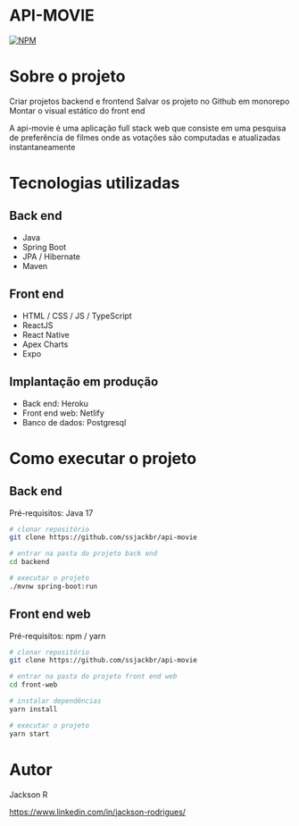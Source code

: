 # API-MOVIE
[![NPM](https://img.shields.io/npm/l/react)](https://github.com/ssjackbr/api-movie/blob/master/LICENSE) 

# Sobre o projeto

Criar projetos backend e frontend
Salvar os projeto no Github em monorepo
Montar o visual estático do front end

A api-movie é uma aplicação full stack web que consiste em uma pesquisa de preferência de filmes onde as votações são computadas e atualizadas instantaneamente

# Tecnologias utilizadas
## Back end
- Java
- Spring Boot
- JPA / Hibernate
- Maven
## Front end
- HTML / CSS / JS / TypeScript
- ReactJS
- React Native
- Apex Charts
- Expo
## Implantação em produção
- Back end: Heroku
- Front end web: Netlify
- Banco de dados: Postgresql

# Como executar o projeto

## Back end
Pré-requisitos: Java 17

```bash
# clonar repositório
git clone https://github.com/ssjackbr/api-movie

# entrar na pasta do projeto back end
cd backend

# executar o projeto
./mvnw spring-boot:run
```

## Front end web
Pré-requisitos: npm / yarn

```bash
# clonar repositório
git clone https://github.com/ssjackbr/api-movie

# entrar na pasta do projeto front end web
cd front-web

# instalar dependências
yarn install

# executar o projeto
yarn start
```

# Autor

Jackson R

https://www.linkedin.com/in/jackson-rodrigues/
